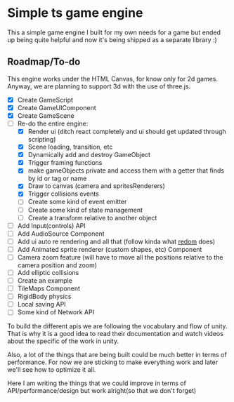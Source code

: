 # Simple ts game engine

This a simple game engine I built for my own needs for a game but ended up being quite helpful and now it's being shipped as a separate library :)

## Roadmap/To-do

This engine works under the HTML Canvas, for know only for 2d games. Anyway, we are planning to support 3d with the use of three.js.

-   [x] Create GameScript
-   [x] Create GameUIComponent
-   [x] Create GameScene
-   [ ] Re-do the entire engine:
    -   [x] Render ui (ditch react completely and ui should get updated through scripting)
    -   [x] Scene loading, transition, etc
    -   [x] Dynamically add and destroy GameObject
    -   [x] Trigger framing functions
    -   [x] make gameObjects private and access them with a getter that finds by id or tag or name
    -   [x] Draw to canvas (camera and spritesRenderers)
    -   [x] Trigger collisions events
    -   [ ] Create some kind of event emitter
    -   [ ] Create some kind of state management
    -   [ ] Create a transform relative to another object
-   [ ] Add Input(controls) API
-   [ ] Add AudioSource Component
-   [ ] Add ui auto re rendering and all that (follow kinda what [redom](https://github.com/redom/redom) does)
-   [ ] Add Animated sprite renderer (custom shapes, etc) Component
-   [ ] Camera zoom feature (will have to move all the positions relative to the camera position and zoom)
-   [ ] Add elliptic collisions
-   [ ] Create an example
-   [ ] TileMaps Component
-   [ ] RigidBody physics
-   [ ] Local saving API
-   [ ] Some kind of Network API

To build the different apis we are following the vocabulary and flow of unity. That is why it is a good idea to read their documentation and watch videos about the specific of the work in unity.

Also, a lot of the things that are being built could be much better in terms of performance. For now we are sticking to make everything work and later we'll see how to optimize it all.

Here I am writing the things that we could improve in terms of API/performance/design but work alright(so that we don't forget)
